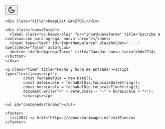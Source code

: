 <!DOCTYPE html>
<html lang="en">
<head>
  <meta charset="UTF-8">
  <meta http-equiv="X-UA-Compatible" content="IE=edge">
  <meta name="viewport" content="width=device-width, initial-scale=1.0">
  <title>KeepList [by miXTim]</title>
  <link rel="stylesheet" href="./style.css">
	<link rel="author" content="miXTim-juande megias roca" />
  <meta name="theme-color" media="(prefers-color-scheme: light)" content="hsl(200,100%,50%)">
</head>
<body>
<link rel="preconnect" href="https://fonts.googleapis.com">
<link rel="preconnect" href="https://fonts.gstatic.com" crossorigin>
<link href="https://fonts.googleapis.com/css?family=Exo+2:400&display=swap" rel="stylesheet">

  <div class="app anim-opacity">
    <button class="mode-switch" title="Cambiar tema" tabindex="0">
      <svg class="moon" fill="none" stroke="currentColor" stroke-linecap="round" stroke-linejoin="round" stroke-width="2" width="24" height="24" viewBox="0 0 24 24">
        <path d="M21 12.79A9 9 0 1111.21 3 7 7 0 0021 12.79z"></path>
      </svg>
    </button>
  
    <div class="title">KeepList &#x2705;</div>
    
    <div class="nuevaTarea">
      <label class="uc-heavy-plus" for="inputNuevaTarea" title="Escribe a continuación para agregar nueva tarea"></label>
      <input type="text" id="inputNuevaTarea" placeholder=" ..." spellcheck="false" autofocus>
      <button id="btnAgregarTarea" title="Guardar nueva tarea">&#x2714;</button>
    </div>
    
    <p class="time" title="Fecha y hora de entrada"><script type="text/javascript">
			const fechaDelDia = new Date();
			const dateLocale = fechaDelDia.toLocaleDateString();
			const horaLocale = fechaDelDia.toLocaleTimeString();
			document.write("•" + dateLocale + "-" + horaLocale + "•");
			</script></p>
    
    <ul id="contenedorTareas"></ul>
		
    <footer>
      (cc)2021 <a href="https://comocrearimagen.es">miXTim</a>
    </footer>
  </div>

  <script src="./app.js"></script>
	
</body>
</html>
